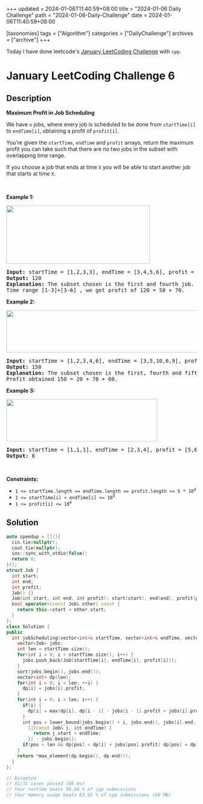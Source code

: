 +++
updated = 2024-01-06T11:40:59+08:00
title = "2024-01-06 Daily Challenge"
path = "2024-01-06-Daily-Challenge"
date = 2024-01-06T11:40:59+08:00

[taxonomies]
tags = ["Algorithm"]
categories = ["DailyChallenge"]
archives = ["archive"]
+++

Today I have done leetcode's [January LeetCoding Challenge](https://leetcode.com/problems/maximum-profit-in-job-scheduling/) with `cpp`.

<!-- more -->

# January LeetCoding Challenge 6

## Description

**Maximum Profit in Job Scheduling**

<p>We have <code>n</code> jobs, where every job is scheduled to be done from <code>startTime[i]</code> to <code>endTime[i]</code>, obtaining a profit of <code>profit[i]</code>.</p>

<p>You&#39;re given the <code>startTime</code>, <code>endTime</code> and <code>profit</code> arrays, return the maximum profit you can take such that there are no two jobs in the subset with overlapping time range.</p>

<p>If you choose a job that ends at time <code>X</code> you will be able to start another job that starts at time <code>X</code>.</p>

<p>&nbsp;</p>
<p><strong class="example">Example 1:</strong></p>

<p><strong><img alt="" src="https://assets.leetcode.com/uploads/2019/10/10/sample1_1584.png" style="width: 380px; height: 154px;" /></strong></p>

<pre>
<strong>Input:</strong> startTime = [1,2,3,3], endTime = [3,4,5,6], profit = [50,10,40,70]
<strong>Output:</strong> 120
<strong>Explanation:</strong> The subset chosen is the first and fourth job. 
Time range [1-3]+[3-6] , we get profit of 120 = 50 + 70.
</pre>

<p><strong class="example">Example 2:</strong></p>

<p><strong><img alt="" src="https://assets.leetcode.com/uploads/2019/10/10/sample22_1584.png" style="width: 600px; height: 112px;" /> </strong></p>

<pre>
<strong>Input:</strong> startTime = [1,2,3,4,6], endTime = [3,5,10,6,9], profit = [20,20,100,70,60]
<strong>Output:</strong> 150
<strong>Explanation:</strong> The subset chosen is the first, fourth and fifth job. 
Profit obtained 150 = 20 + 70 + 60.
</pre>

<p><strong class="example">Example 3:</strong></p>

<p><strong><img alt="" src="https://assets.leetcode.com/uploads/2019/10/10/sample3_1584.png" style="width: 400px; height: 112px;" /></strong></p>

<pre>
<strong>Input:</strong> startTime = [1,1,1], endTime = [2,3,4], profit = [5,6,4]
<strong>Output:</strong> 6
</pre>

<p>&nbsp;</p>
<p><strong>Constraints:</strong></p>

<ul>
	<li><code>1 &lt;= startTime.length == endTime.length == profit.length &lt;= 5 * 10<sup>4</sup></code></li>
	<li><code>1 &lt;= startTime[i] &lt; endTime[i] &lt;= 10<sup>9</sup></code></li>
	<li><code>1 &lt;= profit[i] &lt;= 10<sup>4</sup></code></li>
</ul>


## Solution

``` cpp
auto speedup = [](){
  cin.tie(nullptr);
  cout.tie(nullptr);
  ios::sync_with_stdio(false);
  return 0;
}();
struct Job {
  int start;
  int end;
  int profit;
  Job() {}
  Job(int start, int end, int profit): start(start), end(end), profit(profit) {}
  bool operator<(const Job& other) const { 
    return this->start < other.start;
  }
};
class Solution {
public:
  int jobScheduling(vector<int>& startTime, vector<int>& endTime, vector<int>& profit) {
    vector<Job> jobs;
    int len = startTime.size();
    for(int i = 0; i < startTime.size(); i++) {
      jobs.push_back(Job(startTime[i], endTime[i], profit[i]));
    }
    sort(jobs.begin(), jobs.end());
    vector<int> dp(len);
    for(int i = 0; i < len; ++i) {
      dp[i] = jobs[i].profit;
    }
    for(int i = 0; i < len; i++) {
      if(i) {
        dp[i] = max(dp[i], dp[i - 1] - jobs[i - 1].profit + jobs[i].profit);
      }
      int pos = lower_bound(jobs.begin() + i, jobs.end(), jobs[i].end, 
        [](const Job& j, int endTime) {
          return j.start < endTime;
        }) - jobs.begin();
      if(pos < len && dp[pos] < dp[i] + jobs[pos].profit) dp[pos] = dp[i] + jobs[pos].profit;
    }
    return *max_element(dp.begin(), dp.end());
  }
};

// Accepted
// 31/31 cases passed (86 ms)
// Your runtime beats 99.64 % of cpp submissions
// Your memory usage beats 83.65 % of cpp submissions (66 MB)
```
